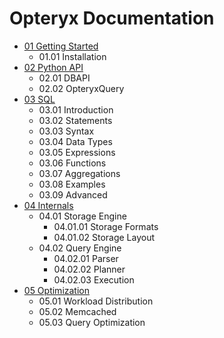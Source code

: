 # Opteryx Documentation

- [01 Getting Started](01%20Getting%20Started)
    - 01.01 Installation
- [02 Python API](02%20Python%20API)
    - 02.01 DBAPI
    - 02.02 OpteryxQuery
- [03 SQL](03%20SQL)
    - 03.01 Introduction
    - 03.02 Statements
    - 03.03 Syntax
    - 03.04 Data Types
    - 03.05 Expressions
    - 03.06 Functions
    - 03.07 Aggregations
    - 03.08 Examples
    - 03.09 Advanced
- [04 Internals](04%20Internals)
    - 04.01 Storage Engine
        - 04.01.01 Storage Formats
        - 04.01.02 Storage Layout
    - 04.02 Query Engine
        - 04.02.01 Parser
        - 04.02.02 Planner
        - 04.02.03 Execution
- [05 Optimization](05%Optimization)
    - 05.01 Workload Distribution
    - 05.02 Memcached
    - 05.03 Query Optimization
